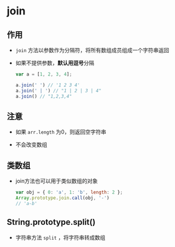 # join

## 作用

+ `join` 方法以参数作为分隔符，将所有数组成员组成一个字符串返回

+ 如果不提供参数，**默认用逗号**分隔

  ```js
  var a = [1, 2, 3, 4];

  a.join(' ') // '1 2 3 4'
  a.join(' | ') // "1 | 2 | 3 | 4"
  a.join() // "1,2,3,4"
  ```

## 注意

+ 如果 `arr.length` 为0，则返回空字符串

+ 不会改变数组

## 类数组

+ join方法也可以用于类似数组的对象

  ```js
  var obj = { 0: 'a', 1: 'b', length: 2 };
  Array.prototype.join.call(obj, '-')
  // 'a-b'
  ```

## String.prototype.split()

+ 字符串方法 `split` ，将字符串转成数组
